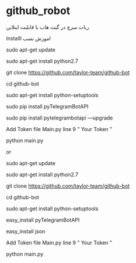 # github_robot

ربات سرچ در گیت هاب با قابلیت اینلاین

Installl
اموزش نصب

sudo apt-get update

sudo apt-get install python2.7

git clone https://github.com/taylor-team/github-bot

cd github-bot

sudo apt-get install python-setuptools

sudo pip install pyTelegramBotAPI

sudo pip install pytelegrambotapi —upgrade

Add Token file Main.py line 9 " Your Token "

python main.py

or

sudo apt-get update

sudo apt-get install python2.7

git clone https://github.com/taylor-team/github-bot

cd github-bot

sudo apt-get install python-setuptools

easy_install pyTelegramBotAPI

easy_install json

Add Token file Main.py line 9 " Your Token "

python main.py


